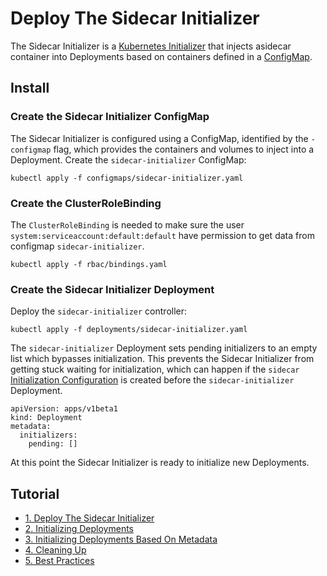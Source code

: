 # Deploy The Sidecar Initializer

The Sidecar Initializer is a [Kubernetes Initializer](https://kubernetes.io/docs/admin/extensible-admission-controllers/#what-are-initializers) that injects asidecar container into Deployments based on containers defined in a [ConfigMap](https://kubernetes.io/docs/tasks/configure-pod-container/configure-pod-configmap).

## Install

### Create the Sidecar Initializer ConfigMap 

The Sidecar Initializer is configured using a ConfigMap, identified by the `-configmap` flag, which provides the containers and volumes to inject into a Deployment. Create the `sidecar-initializer` ConfigMap:

```
kubectl apply -f configmaps/sidecar-initializer.yaml
```

### Create the ClusterRoleBinding

The `ClusterRoleBinding` is needed to make sure the user `system:serviceaccount:default:default` have permission to get data from configmap `sidecar-initializer`. 

```
kubectl apply -f rbac/bindings.yaml
```

### Create the Sidecar Initializer Deployment

Deploy the `sidecar-initializer` controller:

```
kubectl apply -f deployments/sidecar-initializer.yaml
```

The `sidecar-initializer` Deployment sets pending initializers to an empty list which bypasses initialization. This prevents the Sidecar Initializer from getting stuck waiting for initialization, which can happen if the `sidecar` [Initialization Configuration](initializing-deployments.md#create-the-sidecar-initializer-InitializerConfiguration) is created before the `sidecar-initializer` Deployment.

```
apiVersion: apps/v1beta1
kind: Deployment
metadata:
  initializers:
    pending: []
```

At this point the Sidecar Initializer is ready to initialize new Deployments.

## Tutorial

* [1. Deploy The Sidecar Initializer](docs/deploy-sidecar-initializer.md)
* [2. Initializing Deployments](docs/initializing-deployments.md)
* [3. Initializing Deployments Based On Metadata](docs/initializing-deployments-based-on-metadata.md)
* [4. Cleaning Up](docs/cleanup.md)
* [5. Best Practices](docs/best-practices.md)

